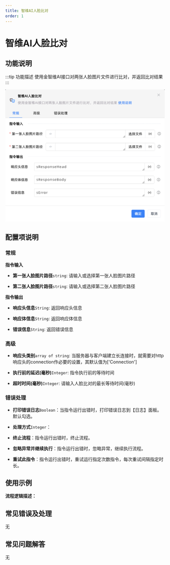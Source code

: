 ```yaml
---
title: 智维AI人脸比对
order: 1
---
```


# 智维AI人脸比对

## 功能说明

:::tip 功能描述
使用金智维AI接口对两张人脸图片文件进行比对，并返回比对结果
:::

![智维AI人脸比对](../../../assets/智维AI人脸比对_command.png)

## 配置项说明

### 常规

**指令输入**

- **第一张人脸图片路径**`string`: 请输入或选择第一张人脸图片路径

- **第二张人脸图片路径**`string`: 请输入或选择第二张人脸图片路径


**指令输出**

- **响应头信息**`String`: 返回响应头信息

- **响应体信息**`String`: 返回响应体信息

- **错误信息**`String`: 返回错误信息

### 高级

- **响应头类别**`array of string`: 当服务器与客户端建立长连接时，就需要对http响应头的connection作必要的设置，其默认值为['Connection']

- **执行前的延迟(毫秒)**`Integer`: 指令执行前的等待时间

- **超时时间(毫秒)**`Integer`: 请输入人脸比对的最长等待时间(毫秒)

### 错误处理

- **打印错误日志**`Boolean`：当指令运行出错时，打印错误日志到【日志】面板。默认勾选。

- **处理方式**`Integer`：

 - **终止流程**：指令运行出错时，终止流程。

 - **忽略异常并继续执行**：指令运行出错时，忽略异常，继续执行流程。

 - **重试此指令**：指令运行出错时，重试运行指定次数指令，每次重试间隔指定时长。

## 使用示例

**流程逻辑描述：** 

## 常见错误及处理

无

## 常见问题解答

无

